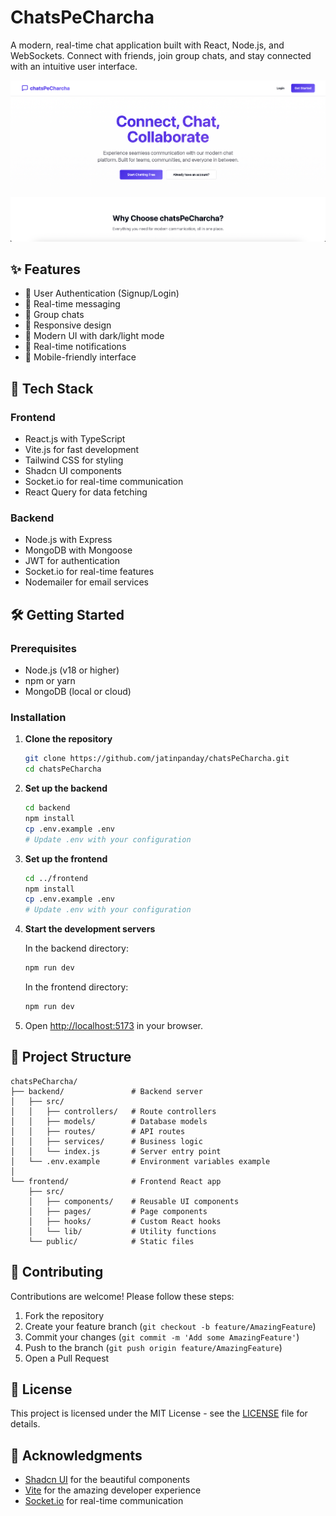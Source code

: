 # ChatsPeCharcha

A modern, real-time chat application built with React, Node.js, and WebSockets. Connect with friends, join group chats, and stay connected with an intuitive user interface.

![ChatsPeCharcha Preview](./frontend/public/dashScreenshot.png)

## ✨ Features

- 🔐 User Authentication (Signup/Login)
- 💬 Real-time messaging
- 👥 Group chats
- 📱 Responsive design
- 🎨 Modern UI with dark/light mode
- 🔔 Real-time notifications
- 📱 Mobile-friendly interface

## 🚀 Tech Stack

### Frontend
- React.js with TypeScript
- Vite.js for fast development
- Tailwind CSS for styling
- Shadcn UI components
- Socket.io for real-time communication
- React Query for data fetching

### Backend
- Node.js with Express
- MongoDB with Mongoose
- JWT for authentication
- Socket.io for real-time features
- Nodemailer for email services

## 🛠️ Getting Started

### Prerequisites

- Node.js (v18 or higher)
- npm or yarn
- MongoDB (local or cloud)

### Installation

1. **Clone the repository**
   ```bash
   git clone https://github.com/jatinpanday/chatsPeCharcha.git
   cd chatsPeCharcha
   ```

2. **Set up the backend**
   ```bash
   cd backend
   npm install
   cp .env.example .env
   # Update .env with your configuration
   ```

3. **Set up the frontend**
   ```bash
   cd ../frontend
   npm install
   cp .env.example .env
   # Update .env with your configuration
   ```

4. **Start the development servers**

   In the backend directory:
   ```bash
   npm run dev
   ```

   In the frontend directory:
   ```bash
   npm run dev
   ```

5. Open [http://localhost:5173](http://localhost:5173) in your browser.

## 📂 Project Structure

```
chatsPeCharcha/
├── backend/               # Backend server
│   ├── src/
│   │   ├── controllers/   # Route controllers
│   │   ├── models/        # Database models
│   │   ├── routes/        # API routes
│   │   ├── services/      # Business logic
│   │   └── index.js       # Server entry point
│   └── .env.example       # Environment variables example
│
└── frontend/              # Frontend React app
    ├── src/
    │   ├── components/    # Reusable UI components
    │   ├── pages/         # Page components
    │   ├── hooks/         # Custom React hooks
    │   └── lib/           # Utility functions
    └── public/            # Static files
```

## 🌟 Contributing

Contributions are welcome! Please follow these steps:

1. Fork the repository
2. Create your feature branch (`git checkout -b feature/AmazingFeature`)
3. Commit your changes (`git commit -m 'Add some AmazingFeature'`)
4. Push to the branch (`git push origin feature/AmazingFeature`)
5. Open a Pull Request

## 📄 License

This project is licensed under the MIT License - see the [LICENSE](LICENSE) file for details.

## 🙏 Acknowledgments

- [Shadcn UI](https://ui.shadcn.com/) for the beautiful components
- [Vite](https://vitejs.dev/) for the amazing developer experience
- [Socket.io](https://socket.io/) for real-time communication